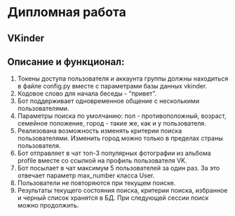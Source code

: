 # Дипломная работа


## VKinder
## Описание и функционал: 
1. Токены доступа пользователя и аккаунта группы должны находиться в файле config.py вместе с параметрами базы данных vkinder. 
2. Кодовое слово для начала беседы - “привет”. 
3. Бот поддерживает одновременное общение с несколькими пользователями. 
4. Параметры поиска по умолчанию: пол - противоположный, возраст, семейное положение, город - такие же, как и у пользователя. 
5. Реализована возможность изменять критерии поиска пользователями. Изменить город можно только в пределах страны пользователя. 
6. Бот отправляет в чат топ-3 популярных фотографии из альбома profile вместе со ссылкой на профиль пользователя VK. 
7. Бот посылает в чат максимум 5 пользователей за один раз. За это отвечает параметр max_number класса User.  
8. Пользователи не повторяются при текущем поиске. 
9. Результаты текущего состояния поиска, критерии поиска, избранное и черный список хранятся в БД. При следующей сессии поиск можно продолжить. 